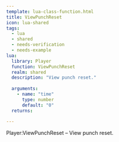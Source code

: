 ```yaml
---
template: lua-class-function.html
title: ViewPunchReset
icon: lua-shared
tags:
  - lua
  - shared
  - needs-verification
  - needs-example
lua:
  library: Player
  function: ViewPunchReset
  realm: shared
  description: "View punch reset."
  
  arguments:
    - name: "time"
      type: number
      default: "0"
  returns:
    
---
```


<div class="lua__search__keywords">
Player:ViewPunchReset &#x2013; View punch reset.
</div>
